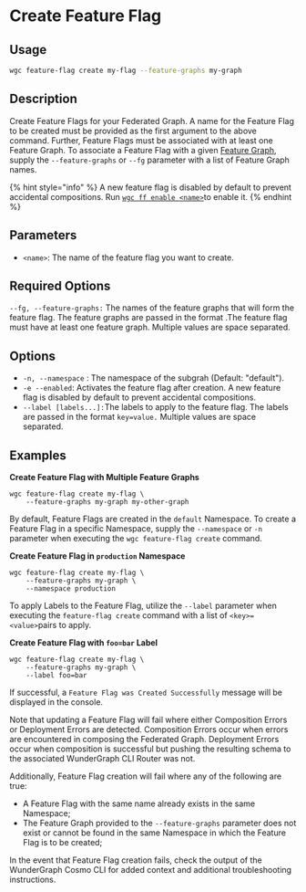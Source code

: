 # Create Feature Flag

## Usage

```bash
wgc feature-flag create my-flag --feature-graphs my-graph
```

## Description

Create Feature Flags for your Federated Graph. A name for the Feature Flag to be created must be provided as the first argument to the above command. Further, Feature Flags must be associated with at least one Feature Graph. To associate a Feature Flag with a given [Feature Graph](../feature-graphs/), supply the `--feature-graphs` or `--fg` parameter with a list of Feature Graph names.

{% hint style="info" %}
A new feature flag is disabled by default to prevent accidental compositions. Run [`wgc ff enable <name>`](enable-feature-flag.md)to enable it.
{% endhint %}

## Parameters

* `<name>`: The name of the feature flag you want to create.

## Required Options

`--fg, --feature-graphs:` The names of the feature graphs that will form the feature flag. The feature graphs are passed in the format .The feature flag must have at least one feature graph. Multiple values are space separated.

## Options

* `-n, --namespace` : The namespace of the subgrah (Default: "default").
* `-e --enabled`: Activates the feature flag after creation. A new feature flag is disabled by default to prevent accidental compositions.
* `--label [labels...]:`The labels to apply to the feature flag. The labels are passed in the format `key=value.` Multiple values are space separated.

## Examples

**Create Feature Flag with Multiple Feature Graphs**

```shell
wgc feature-flag create my-flag \
    --feature-graphs my-graph my-other-graph
```

By default, Feature Flags are created in the `default` Namespace. To create a Feature Flag in a specific Namespace, supply the `--namespace` or `-n` parameter when executing the  `wgc feature-flag create` command.

**Create Feature Flag  in `production` Namespace**

```shell
wgc feature-flag create my-flag \
    --feature-graphs my-graph \
    --namespace production 
```

To apply Labels to the Feature Flag, utilize the `--label` parameter when executing the `feature-flag create` command with a list of `<key>=<value>`pairs to apply.

**Create Feature Flag  with `foo=bar` Label**

```shell
wgc feature-flag create my-flag \
    --feature-graphs my-graph \
    --label foo=bar 
```

If successful, a `Feature Flag was Created Successfully` message will be displayed in the console.&#x20;

Note that updating a Feature Flag will fail where either Composition Errors or Deployment Errors are detected. Composition Errors occur when errors are encountered in composing the Federated Graph. Deployment Errors occur when composition is successful but pushing the resulting schema to the associated WunderGraph CLI Router was not.&#x20;

Additionally, Feature Flag creation will fail where any of the following are true:

* A Feature Flag with the same name already exists in the same Namespace;
* The Feature Graph provided to the `--feature-graphs` parameter does not exist or cannot be found in the same Namespace in which the Feature Flag is to be created;

In the event that Feature Flag creation fails, check the output of the WunderGraph Cosmo CLI for added context and additional troubleshooting instructions.
